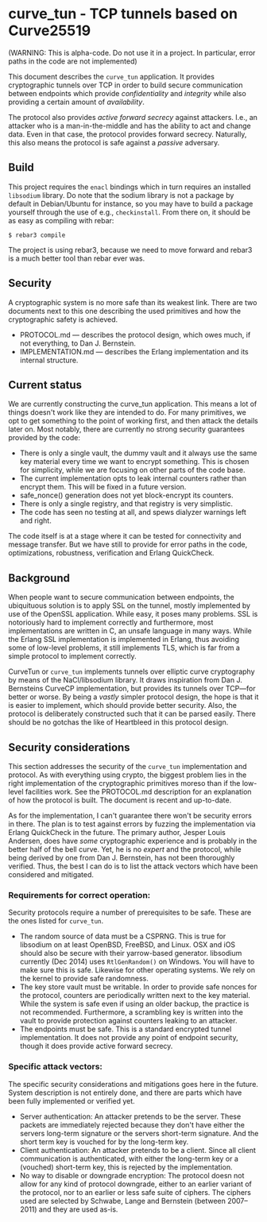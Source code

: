 curve_tun - TCP tunnels based on Curve25519
=====

(WARNING: This is alpha-code. Do not use it in a project. In particular, error paths in the code are not implemented)

This document describes the `curve_tun` application. It provides cryptographic tunnels over TCP in order to build secure communication between endpoints which provide *confidentiality* and *integrity* while also providing a certain amount of *availability*.

The protocol also provides *active forward secrecy* against attackers. I.e., an attacker who is a man-in-the-middle and has the ability to act and change data. Even in that case, the protocol provides forward secrecy. Naturally, this also means the protocol is safe against a *passive* adversary.

Build
-----

This project requires the `enacl` bindings which in turn requires an installed `libsodium` library. Do note that the sodium library is not a package by default in Debian/Ubuntu for instance, so you may have to build a package yourself through the use of e.g., `checkinstall`. From there on, it should be as easy as compiling with rebar:

    $ rebar3 compile

The project is using rebar3, because we need to move forward and rebar3 is a much better tool than rebar ever was.

Security
-------------

A cryptographic system is no more safe than its weakest link. There are two documents next to this one describing the used primitives and how the cryptographic safety is achieved. 

* PROTOCOL.md — describes the protocol design, which owes much, if not everything, to Dan J. Bernstein.
* IMPLEMENTATION.md — describes the Erlang implementation and its internal structure.

Current status
------------------

We are currently constructing the curve_tun application. This means a lot of things doesn't work like they are intended to do. For many primitives, we opt to get something to the point of working first, and then attack the details later on. Most notably, there are currently no strong security guarantees provided by the code:

* There is only a single vault, the dummy vault and it always use the same key material every time we want to encrypt something. This is chosen for simplicity, while we are focusing on other parts of the code base.
* The current implementation opts to leak internal counters rather than encrypt them. This will be fixed in a future version.
* safe_nonce() generation does not yet block-encrypt its counters.
* There is only a single registry, and that registry is very simplistic.
* The code has seen no testing at all, and spews dialyzer warnings left and right.

The code itself is at a stage where it can be tested for connectivity and message transfer. But we have still to provide for error paths in the code, optimizations, robustness, verification and Erlang QuickCheck.

Background
------------------

When people want to secure communication between endpoints, the ubiquituous solution is to apply SSL on the tunnel, mostly implemented by use of the OpenSSL application. While easy, it poses many problems. SSL is notoriously hard to implement correctly and furthermore, most implementations are written in C, an unsafe language in many ways. While the Erlang SSL implementation is implemented in Erlang, thus avoiding some of low-level problems, it still implements TLS, which is far from a simple protocol to implement correctly.

CurveTun or `curve_tun` implements tunnels over elliptic curve cryptography by means of the NaCl/libsodium library. It draws inspiration from Dan J. Bernsteins CurveCP implementation, but provides its tunnels over TCP—for better or worse. By being a *vastly* simpler protocol design, the hope is that it is easier to implement, which should provide better security. Also, the protocol is deliberately constructed such that it can be parsed easily. There should be no gotchas the like of Heartbleed in this protocol design.

Security considerations
------------------------------

This section addresses the security of the `curve_tun` implementation and protocol. As with everything using crypto, the biggest problem lies in the right implementation of the cryptographic primitives moreso than if the low-level facilities work. See the PROTOCOL.md description for an explanation of how the protocol is built. The document is recent and up-to-date.

As for the implementation, I can't guarantee there won't be security errors in there. The plan is to test against errors by fuzzing the implementation via Erlang QuickCheck in the future. The primary author, Jesper Louis Andersen, does have *some* cryptographic experience and is probably in the better half of the bell curve. Yet, he is no *expert* and the protocol, while being derived by one from Dan J. Bernstein, has not been thoroughly verified. Thus, the best I can do is to list the attack vectors which have been considered and mitigated.

### Requirements for correct operation:

Security protocols require a number of prerequisites to be safe. These are the ones listed for `curve_tun`.

* The random source of data must be a CSPRNG. This is true for libsodium on at least OpenBSD, FreeBSD, and Linux. OSX and iOS should also be secure with their yarrow-based generator. libsodium currently (Dec 2014) uses `RtlGenRandom()` on Windows. You will have to make sure this is safe. Likewise for other operating systems. We rely on the kernel to provide safe randomness.
* The key store vault must be writable. In order to provide safe nonces for the protocol, counters are periodically written next to the key material. While the system is safe even if using an older backup, the practice is not recommended. Furthermore, a scrambling key is written into the vault to provide protection against counters leaking to an attacker.
* The endpoints must be safe. This is a standard encrypted tunnel implementation. It does not provide any point of endpoint security, though it does provide active forward secrecy.

### Specific attack vectors:

The specific security considerations and mitigations goes here in the future. System description is not entirely done, and there are parts which have been fully implemented or verified yet.

* Server authentication: An attacker pretends to be the server. These packets are immediately rejected because they don't have either the servers long-term signature or the servers short-term signature. And the short term key is vouched for by the long-term key.
* Client authentication: An attacker pretends to be a client. Since all client communication is authenticated, with either the long-term key or a (vouched) short-term key, this is rejected by the implementation.
* No way to disable or downgrade encryption: The protocol doesn not allow for any kind of protocol downgrade, either to an earlier variant of the protocol, nor to an earlier or less safe suite of ciphers. The ciphers used are selected by Schwabe, Lange and Bernstein (between 2007–2011) and they are used as-is.
